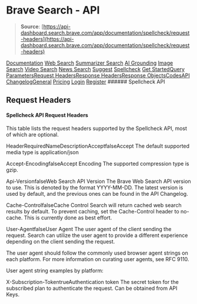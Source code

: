 # Brave Search - API

> **Source**: [https://api-dashboard.search.brave.com/app/documentation/spellcheck/request-headers](https://api-dashboard.search.brave.com/app/documentation/spellcheck/request-headers)


[](https://api-dashboard.search.brave.com/app/dashboard)  [](https://api-dashboard.search.brave.com/app/dashboard)  [Documentation](https://api-dashboard.search.brave.com/app/documentation) [Web Search](https://api-dashboard.search.brave.com/app/documentation/web-search) [Summarizer Search](https://api-dashboard.search.brave.com/app/documentation/summarizer-search) [AI Grounding](https://api-dashboard.search.brave.com/app/documentation/ai-grounding) [Image Search](https://api-dashboard.search.brave.com/app/documentation/image-search) [Video Search](https://api-dashboard.search.brave.com/app/documentation/video-search) [News Search](https://api-dashboard.search.brave.com/app/documentation/news-search) [Suggest](https://api-dashboard.search.brave.com/app/documentation/suggest) [Spellcheck](https://api-dashboard.search.brave.com/app/documentation/spellcheck) [Get Started](https://api-dashboard.search.brave.com/app/documentation/spellcheck/get-started)[Query Parameters](https://api-dashboard.search.brave.com/app/documentation/spellcheck/query)[Request Headers](https://api-dashboard.search.brave.com/app/documentation/spellcheck/request-headers)[Response Headers](https://api-dashboard.search.brave.com/app/documentation/spellcheck/response-headers)[Response Objects](https://api-dashboard.search.brave.com/app/documentation/spellcheck/responses)[Codes](https://api-dashboard.search.brave.com/app/documentation/spellcheck/codes)[API Changelog](https://api-dashboard.search.brave.com/app/documentation/spellcheck/api-changelog)[General](https://api-dashboard.search.brave.com/app/documentation/general) [Pricing](https://api-dashboard.search.brave.com/app/plans)    [Login](https://api-dashboard.search.brave.com/login) [Register](https://api-dashboard.search.brave.com/register) ###### Spellcheck API

 ## Request Headers

 #### Spellcheck API Request Headers

 This table lists the request headers supported by the Spellcheck API, most of which are
    optional.

 HeaderRequiredNameDescriptionAcceptfalseAccept The default supported media type is application/json

Accept-EncodingfalseAccept Encoding The supported compression type is gzip.

Api-VersionfalseWeb Search API Version The Brave Web Search API version to use. This is denoted by     the format YYYY-MM-DD. The latest version is used by default,    and the previous ones can be found in the    API Changelog.

Cache-ControlfalseCache Control Search will return cached web search results by default.     To prevent caching, set the Cache-Control header to no-cache.     This is currently done as best effort.

User-AgentfalseUser Agent The user agent of the client sending the request. Search can     utilize the user agent to provide a different experience depending     on the client sending the request.

The user agent should follow the commonly used browser     agent strings on each platform. For more information on     curating user agents, see RFC 9110.

User agent string examples by platform:

X-Subscription-TokentrueAuthentication token The secret token for the subscribed plan to authenticate the request.   Can be obtained from API Keys.

 